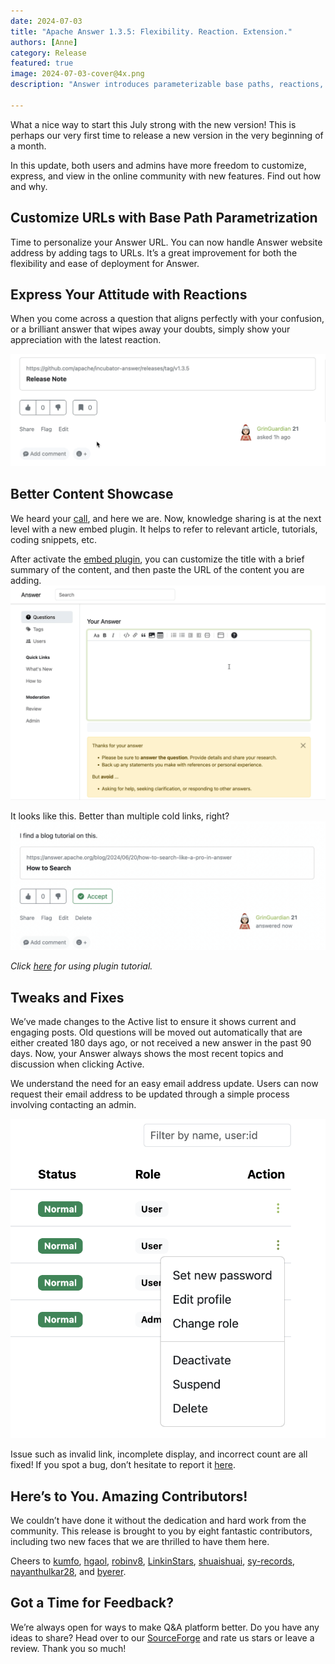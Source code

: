 ```yaml
---
date: 2024-07-03
title: "Apache Answer 1.3.5: Flexibility. Reaction. Extension."
authors: [Anne]
category: Release
featured: true
image: 2024-07-03-cover@4x.png
description: "Answer introduces parameterizable base paths, reactions, and embed plugin for a more thriving community."

---
```


What a nice way to start this July strong with the new version! This is perhaps our very first time to release a new version in the very beginning of a month. 

In this update, both users and admins have more freedom to customize, express, and view in the online community with new features. Find out how and why. 

## Customize URLs with Base Path Parametrization
Time to personalize your Answer URL. You can now handle Answer website address by adding tags to URLs. It’s a great improvement for both the flexibility and ease of deployment for Answer.

## Express Your Attitude with Reactions
When you come across a question that aligns perfectly with your confusion, or a brilliant answer that wipes away your doubts, simply show your appreciation with the latest reaction. 

![Add Reaction in Apache Answer](Add%20Reactions.gif)

## Better Content Showcase
We heard your [call](https://github.com/apache/answer-plugins/issues/84), and here we are. Now, knowledge sharing is at the next level with a new embed plugin. It helps to refer to relevant article, tutorials, coding snippets, etc. 

After activate the [embed plugin](https://github.com/apache/answer-plugins/tree/main/embed-basic), you can customize the title with a brief summary of the content, and then paste the URL of the content you are adding.  
![Use Embed Plugin](Embed%20Plugin.gif)

It looks like this. Better than multiple cold links, right?  
![Embed Preview in Apache Answer](Embed%20Look.png)

*Click [here](https://answer.apache.org/docs/plugins) for using plugin tutorial.*

## Tweaks and Fixes
We’ve made changes to the Active list to ensure it shows current and engaging posts. Old questions will be moved out automatically that are either created 180 days ago, or not received a new answer in the past 90 days. Now, your Answer always shows the most recent topics and discussion when clicking Active. 

We understand the need for an easy email address update. Users can now request their email address to be updated through a simple process involving contacting an admin.

![Edit Profile](Edit%20Profile.png)

Issue such as invalid link, incomplete display, and incorrect count are all fixed! If you spot a bug, don’t hesitate to report it [here](https://github.com/apache/answer/issues). 

## Here’s to You. Amazing Contributors!
We couldn’t have done it without the dedication and hard work from the community. This release is brought to you by eight fantastic contributors, including two new faces that we are thrilled to have them here. 

Cheers to [kumfo](https://github.com/kumfo), [hgaol](https://github.com/hgaol), [robinv8](https://github.com/robinv8), [LinkinStars](https://github.com/LinkinStars), [shuaishuai](https://github.com/shuashuai), [sy-records](https://github.com/sy-records), [nayanthulkar28](https://github.com/nayanthulkar28), and [byerer](https://github.com/byerer).

## Got a Time for Feedback?
We’re always open for ways to make Q&A platform better. Do you have any ideas to share? Head over to our [SourceForge](https://sourceforge.net/projects/answer/) and rate us stars or leave a review. Thank you so much!

